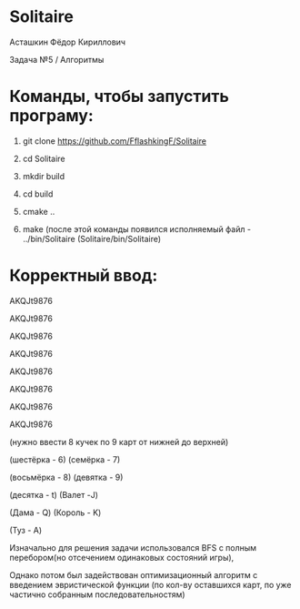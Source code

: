 # Solitaire

Асташкин Фёдор Кириллович

Задача №5 / Алгоритмы



# Команды, чтобы  запустить програму:

1) git clone https://github.com/FflashkingF/Solitaire

2) cd Solitaire

3) mkdir build

4) cd build

6) cmake ..
   
7) make (после этой команды появился исполняемый файл - ../bin/Solitaire (Solitaire/bin/Solitaire)


# Корректный ввод:
AKQJt9876 

AKQJt9876

AKQJt9876

AKQJt9876

AKQJt9876

AKQJt9876

AKQJt9876

AKQJt9876

(нужно ввести 8 кучек по 9 карт от нижней до верхней)

(шестёрка - 6)
(семёрка - 7)

(восьмёрка - 8)
(девятка - 9)

(десятка - t)
(Валет -J)
 
(Дама - Q)
(Король - K)

(Туз - A)

Изначально для решения задачи использовался BFS с полным перебором(но отсечением одинаковых состояний игры), 

Однако потом был задействован оптимизационный алгоритм с введением эвристической функции (по кол-ву оставшихся карт, по уже частично собранным последовательностям)
